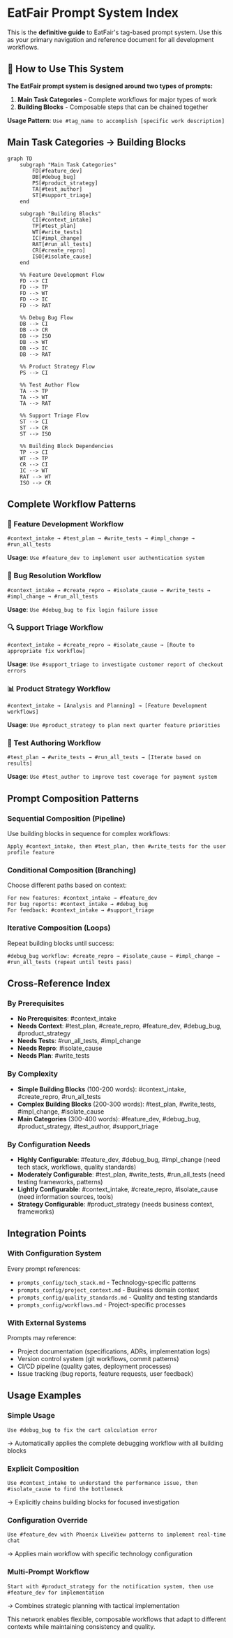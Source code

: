# EatFair Prompt System Index

This is the **definitive guide** to EatFair's tag-based prompt system. Use this as your primary navigation and reference document for all development workflows.

## 🎯 How to Use This System

**The EatFair prompt system is designed around two types of prompts:**

1. **Main Task Categories** - Complete workflows for major types of work
2. **Building Blocks** - Composable steps that can be chained together

**Usage Pattern**: `Use #tag_name to accomplish [specific work description]`

## Main Task Categories → Building Blocks

```mermaid
graph TD
    subgraph "Main Task Categories"
        FD[#feature_dev]
        DB[#debug_bug] 
        PS[#product_strategy]
        TA[#test_author]
        ST[#support_triage]
    end
    
    subgraph "Building Blocks"
        CI[#context_intake]
        TP[#test_plan]
        WT[#write_tests]
        IC[#impl_change]
        RAT[#run_all_tests]
        CR[#create_repro]
        ISO[#isolate_cause]
    end
    
    %% Feature Development Flow
    FD --> CI
    FD --> TP
    FD --> WT
    FD --> IC
    FD --> RAT
    
    %% Debug Bug Flow
    DB --> CI
    DB --> CR
    DB --> ISO
    DB --> WT
    DB --> IC
    DB --> RAT
    
    %% Product Strategy Flow  
    PS --> CI
    
    %% Test Author Flow
    TA --> TP
    TA --> WT
    TA --> RAT
    
    %% Support Triage Flow
    ST --> CI
    ST --> CR
    ST --> ISO
    
    %% Building Block Dependencies
    TP --> CI
    WT --> TP
    CR --> CI
    IC --> WT
    RAT --> WT
    ISO --> CR
```

## Complete Workflow Patterns

### 🚀 Feature Development Workflow
```
#context_intake → #test_plan → #write_tests → #impl_change → #run_all_tests
```
**Usage**: `Use #feature_dev to implement user authentication system`

### 🐛 Bug Resolution Workflow  
```
#context_intake → #create_repro → #isolate_cause → #write_tests → #impl_change → #run_all_tests
```
**Usage**: `Use #debug_bug to fix login failure issue`

### 🔍 Support Triage Workflow
```
#context_intake → #create_repro → #isolate_cause → [Route to appropriate fix workflow]
```
**Usage**: `Use #support_triage to investigate customer report of checkout errors`

### 📊 Product Strategy Workflow
```
#context_intake → [Analysis and Planning] → [Feature Development workflows]
```
**Usage**: `Use #product_strategy to plan next quarter feature priorities`

### 🧪 Test Authoring Workflow
```
#test_plan → #write_tests → #run_all_tests → [Iterate based on results]
```
**Usage**: `Use #test_author to improve test coverage for payment system`

## Prompt Composition Patterns

### Sequential Composition (Pipeline)
Use building blocks in sequence for complex workflows:
```
Apply #context_intake, then #test_plan, then #write_tests for the user profile feature
```

### Conditional Composition (Branching)
Choose different paths based on context:
```
For new features: #context_intake → #feature_dev
For bug reports: #context_intake → #debug_bug  
For feedback: #context_intake → #support_triage
```

### Iterative Composition (Loops)
Repeat building blocks until success:
```
#debug_bug workflow: #create_repro → #isolate_cause → #impl_change → #run_all_tests (repeat until tests pass)
```

## Cross-Reference Index

### By Prerequisites
- **No Prerequisites**: #context_intake
- **Needs Context**: #test_plan, #create_repro, #feature_dev, #debug_bug, #product_strategy
- **Needs Tests**: #run_all_tests, #impl_change  
- **Needs Repro**: #isolate_cause
- **Needs Plan**: #write_tests

### By Complexity
- **Simple Building Blocks** (100-200 words): #context_intake, #create_repro, #run_all_tests
- **Complex Building Blocks** (200-300 words): #test_plan, #write_tests, #impl_change, #isolate_cause
- **Main Categories** (300-400 words): #feature_dev, #debug_bug, #product_strategy, #test_author, #support_triage

### By Configuration Needs
- **Highly Configurable**: #feature_dev, #debug_bug, #impl_change (need tech stack, workflows, quality standards)
- **Moderately Configurable**: #test_plan, #write_tests, #run_all_tests (need testing frameworks, patterns)
- **Lightly Configurable**: #context_intake, #create_repro, #isolate_cause (need information sources, tools)
- **Strategy Configurable**: #product_strategy (needs business context, frameworks)

## Integration Points

### With Configuration System
Every prompt references:
- `prompts_config/tech_stack.md` - Technology-specific patterns
- `prompts_config/project_context.md` - Business domain context  
- `prompts_config/quality_standards.md` - Quality and testing standards
- `prompts_config/workflows.md` - Project-specific processes

### With External Systems
Prompts may reference:
- Project documentation (specifications, ADRs, implementation logs)
- Version control system (git workflows, commit patterns)
- CI/CD pipeline (quality gates, deployment processes)
- Issue tracking (bug reports, feature requests, user feedback)

## Usage Examples

### Simple Usage
```
Use #debug_bug to fix the cart calculation error
```
→ Automatically applies the complete debugging workflow with all building blocks

### Explicit Composition
```
Use #context_intake to understand the performance issue, then #isolate_cause to find the bottleneck
```
→ Explicitly chains building blocks for focused investigation

### Configuration Override
```
Use #feature_dev with Phoenix LiveView patterns to implement real-time chat
```
→ Applies main workflow with specific technology configuration

### Multi-Prompt Workflow
```
Start with #product_strategy for the notification system, then use #feature_dev for implementation
```
→ Combines strategic planning with tactical implementation

This network enables flexible, composable workflows that adapt to different contexts while maintaining consistency and quality.
